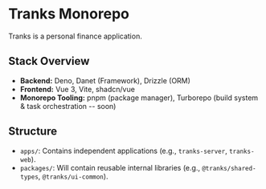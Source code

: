 # Tranks Monorepo

Tranks is a personal finance application. 

## Stack Overview

* **Backend:** Deno, Danet (Framework), Drizzle (ORM)
* **Frontend:** Vue 3, Vite, shadcn/vue
* **Monorepo Tooling:** pnpm (package manager), Turborepo (build system & task orchestration -- soon)

## Structure

* `apps/`: Contains independent applications (e.g., `tranks-server`, `tranks-web`).
* `packages/`: Will contain reusable internal libraries (e.g., `@tranks/shared-types`, `@tranks/ui-common`).